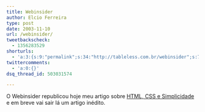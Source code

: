 ```yaml
---
title: Webinsider
author: Elcio Ferreira
type: post
date: 2003-11-10
url: /webinsider/
tweetbackscheck:
  - 1356283529
shorturls:
  - 'a:3:{s:9:"permalink";s:34:"http://tableless.com.br/webinsider";s:7:"tinyurl";s:26:"http://tinyurl.com/3lobmm6";s:4:"isgd";s:19:"http://is.gd/cN2TOY";}'
twittercomments:
  - 'a:0:{}'
dsq_thread_id: 503031574

---
```

O Webinsider republicou hoje meu artigo sobre [HTML, CSS e Simplicidade][1] e em breve vai sair lá um artigo inédito.

 [1]: http://webinsider.uol.com.br/vernoticia.php?id=1961